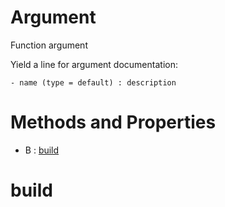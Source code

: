 # Argument



Function argument

Yield a line for argument documentation:
```
- name (type = default) : description
```



# Methods and Properties
- B : [build](#build) 

# build





